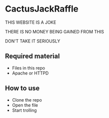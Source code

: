 # CactusJackRaffle
THIS WEBSITE IS A JOKE

THERE IS NO MONEY BEING GAINED FROM THIS

DON'T TAKE IT SERIOUSLY

## Required material

- Files in this repo
- Apache or HTTPD

## How to use

- Clone the repo
- Open the file
- Start trolling
